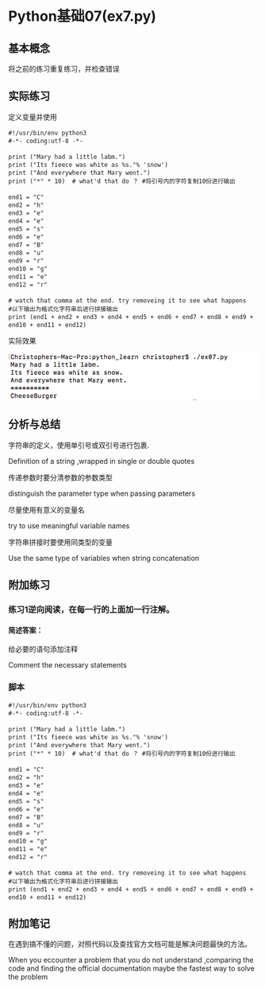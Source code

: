 # Python基础07(ex7.py)

## 基本概念

将之前的练习重复练习，并检查错误

## 实际练习

定义变量并使用

```
#!/usr/bin/env python3
#-*- coding:utf-8 -*-

print ("Mary had a little labm.")
print ("Its fieece was white as %s."% 'snow')
print ("And everywhere that Mary went.")
print ("*" * 10)  # what'd that do ？ #将引号内的字符复制10份进行输出

end1 = "C"
end2 = "h"
end3 = "e"
end4 = "e"
end5 = "s"
end6 = "e"
end7 = "B"
end8 = "u"
end9 = "r"
end10 = "g"
end11 = "e"
end12 = "r"

# watch that comma at the end. try removeing it to see what happens
#以下输出为格式化字符串后进行拼接输出
print (end1 + end2 + end3 + end4 + end5 + end6 + end7 + end8 + end9 + end10 + end11 + end12)

```



实际效果

![image-20200403141345598](assets/image-20200403141345598.png) 

## 分析与总结

字符串的定义，使用单引号或双引号进行包裹.

Definition of a string ,wrapped in single or double quotes

传递参数时要分清参数的参数类型

distinguish the parameter type when passing parameters

尽量使用有意义的变量名

try to use meaningful variable names

字符串拼接时要使用同类型的变量

Use the same type of variables when string concatenation

## 附加练习

### 练习1逆向阅读，在每一行的上面加一行注解。

####  简述答案：

给必要的语句添加注释

Comment the necessary statements

### 脚本

```
#!/usr/bin/env python3
#-*- coding:utf-8 -*-

print ("Mary had a little labm.")
print ("Its fieece was white as %s."% 'snow')
print ("And everywhere that Mary went.")
print ("*" * 10)  # what'd that do ？ #将引号内的字符复制10份进行输出

end1 = "C"
end2 = "h"
end3 = "e"
end4 = "e"
end5 = "s"
end6 = "e"
end7 = "B"
end8 = "u"
end9 = "r"
end10 = "g"
end11 = "e"
end12 = "r"

# watch that comma at the end. try removeing it to see what happens
#以下输出为格式化字符串后进行拼接输出
print (end1 + end2 + end3 + end4 + end5 + end6 + end7 + end8 + end9 + end10 + end11 + end12)

```

## 附加笔记

在遇到搞不懂的问题，对照代码以及查找官方文档可能是解决问题最快的方法。

When you eccounter a problem that you do not understand ,comparing the code and finding the official documentation maybe the fastest way to solve the problem 